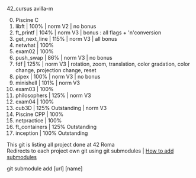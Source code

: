 42_cursus avilla-m

0.  Piscine C
1.  libft           | 100%            | norm V2 | no bonus  
2.  ft_printf       | 104%            | norm V3 | bonus : all flags + 'n'conversion
3.  get_next_line   | 115%            | norm V3 | all bonus
4.  netwhat         | 100%
5.  exam02          | 100%
6.  push_swap       | 86%             | norm V3 | no bonus  
7.  fdf             | 125%            | norm V3 | rotation, zoom, translation, color gradation, color change, projection change, reset 
8.  pipex           | 100%            | norm V3 | no bonus
9.  minishell       | 101%            | norm V3
10. exam03          | 100%
11. philosophers    | 125%            | norm V3
12. exam04          | 100%
13. cub3D           | 125% Outstanding | norm V3
14. Piscine CPP     | 100%
15. netpractice     | 100%
16. ft_containers   | 125% Outstanding
17. inception       | 100% Outstanding


This git is listing all project done at 42 Roma  
Redirects to each project own git using git submodules | [How to add submodules](https://git-scm.com/book/en/v2/Git-Tools-Submodules)

git submodule add [url] [name]

